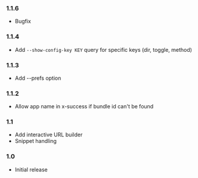 ### 1.1.6

- Bugfix

### 1.1.4

- Add `--show-config-key KEY` query for specific keys (dir, toggle, method)

### 1.1.3

- Add --prefs option

### 1.1.2

- Allow app name in x-success if bundle id can't be found

### 1.1

- Add interactive URL builder
- Snippet handling

### 1.0

- Initial release

